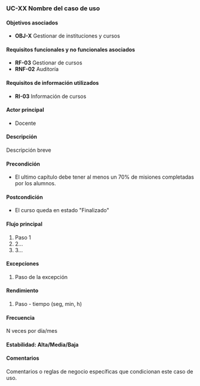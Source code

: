 ### UC-XX Nombre del caso de uso

#### Objetivos asociados

- **OBJ-X** Gestionar de instituciones y cursos

#### Requisitos funcionales y no funcionales asociados

- **RF-03** Gestionar de cursos
- **RNF-02** Auditoría

#### Requisitos de información utilizados

- **RI-03** Información de cursos

#### Actor principal

- Docente

#### Descripción

Descripción breve

#### Precondición

- El ultimo capítulo debe tener al menos un 70% de misiones completadas por los alumnos.

#### Postcondición

- El curso queda en estado "Finalizado"

#### Flujo principal

1. Paso 1
2. 2...
3. 3...

#### Excepciones

1. Paso de la excepción

#### Rendimiento

1. Paso - tiempo (seg, min, h)

#### Frecuencia

N veces por día/mes

#### Estabilidad: Alta/Media/Baja

#### Comentarios
Comentarios o reglas de negocio específicas que condicionan este caso de uso.
